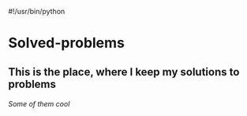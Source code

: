 #!/usr/bin/python
# Solved-problems
## This is the place, where I keep my solutions to problems
###### Some of them cool
